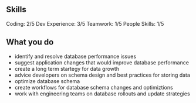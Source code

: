## Skills
Coding: 2/5
Dev Experience: 3/5
Teamwork: 1/5
People Skills: 1/5

## What you do
* identify and resolve database performance issues
* suggest application changes that would improve database performance
* create a long term startegy for data growth
* advice developers on schema design and best practices for storing data
* optimize database schema
* create workflows for database schema changes and optimiztions
* work with engineering teams on database rollouts and update strategies